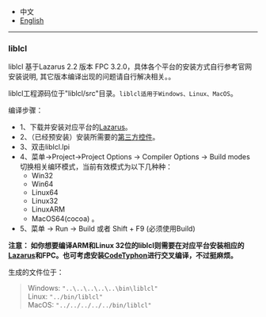 
* 中文   
* [English](Compile.README.en-US.md)   

----

### liblcl 

liblcl 基于Lazarus 2.2 版本 FPC 3.2.0，具体各个平台的安装方式自行参考官网安装说明, 其它版本编译出现的问题请自行解决相关。。

liblcl工程源码位于"liblcl/src"目录。`liblcl适用于Windows、Linux、MacOS`。       

编译步骤：  

* 1、下载并安装对应平台的[Lazarus](https://www.lazarus-ide.org/index.php?page=downloads)。
* 2、（已经预安装）安装所需要的[第三方控件](src/3rd-party/README.md)。
* 3、双击liblcl.lpi  
* 4、菜单->Project->Project Options -> Compiler Options -> Build modes 切换相关编环模式，当前有效模式为以下几种种：   
   * Win32  
   * Win64  
   * Linux64  
   * Linux32
   * LinuxARM           
   * MacOS64(cocoa) 。 
* 5、菜单 -> Run -> Build 或者 Shift + F9 (必须使用Build)  

**注意： 如你想要编译ARM和Linux 32位的liblcl则需要在对应平台安装相应的[Lazarus](http://www.lazarus-ide.org/)和FPC。也可考虑安装[CodeTyphon](http://www.pilotlogic.com/sitejoom/index.php/codetyphon)进行交叉编译，不过挺麻烦。**

生成的文件位于：  

> Windows: `"..\..\..\..\..\bin\liblcl"`     
> Linux: `"../bin/liblcl"`  
> MacOS: `"../../../../../bin/liblcl"`
